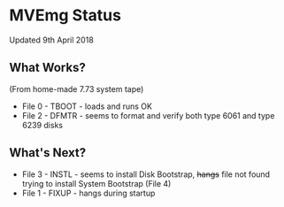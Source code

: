 # MVEmg Status

Updated 9th April 2018

## What Works?

(From home-made 7.73 system tape)

* File 0 - TBOOT - loads and runs OK
* File 2 - DFMTR - seems to format and verify both type 6061 and type 6239 disks

## What's Next?

* File 3 - INSTL - seems to install Disk Bootstrap, ~~hangs~~ file not found trying to install System Bootstrap (File 4)
* File 1 - FIXUP - hangs during startup
